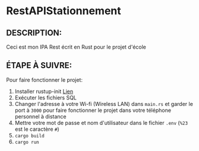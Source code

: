 # RestAPIStationnement

## DESCRIPTION:
Ceci est mon IPA Rest écrit en Rust pour le projet d'école

## ÉTAPE À SUIVRE:
Pour faire fonctionner le projet:
1. Installer rustup-init [Lien](https://www.rust-lang.org/tools/install)  
2. Exécuter les fichiers SQL  
3. Changer l'adresse à votre Wi-fi (Wireless LAN) dans `main.rs` et garder le port à `3000` pour faire fonctionner le projet dans votre téléphone personnel à distance  
4. Mettre votre mot de passe et nom d'utilisateur dans le fichier `.env` (`%23` est le caractère `#`)  
5. `cargo build`  
6. `cargo run`